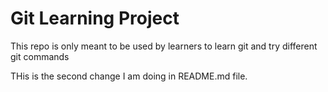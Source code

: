 # Git Learning Project
  
This repo is only meant to be used by learners to learn git and try different git commands

THis is the second change I am doing in README.md file.

